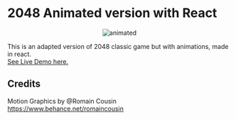 # 2048 Animated version with React

<p align="center">
  <img src="https://github.com/DiegoQuesadaDEV/2048-animated-react/blob/main/src/assets/images/2048.gif" alt="animated" />
</p>

This is an adapted version of 2048 classic game but with animations, made in react.
<br>
<a href="https://fancy-moxie-efdce7.netlify.app/">See Live Demo here.</a>

## Credits
Motion Graphics by @Romain Cousin
https://www.behance.net/romaincousin
